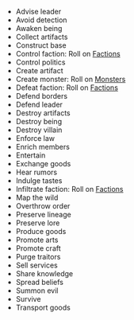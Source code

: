 
* Advise leader
* Avoid detection
* Awaken being
* Collect artifacts
* Construct base
* Control faction: Roll on [Factions](City/Factions)
* Control politics
* Create artifact
* Create monster: Roll on [Monsters](Monsters/Monsters)
* Defeat faction: Roll on [Factions](City/Factions)
* Defend borders
* Defend leader
* Destroy artifacts
* Destroy being
* Destroy villain
* Enforce law
* Enrich members
* Entertain
* Exchange goods
* Hear rumors
* Indulge tastes
* Infiltrate faction: Roll on [Factions](City/Factions)
* Map the wild
* Overthrow order
* Preserve lineage
* Preserve lore
* Produce goods
* Promote arts
* Promote craft
* Purge traitors
* Sell services
* Share knowledge
* Spread beliefs
* Summon evil
* Survive
* Transport goods